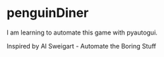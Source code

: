 # penguinDiner

I am learning to automate this game with pyautogui.

Inspired by Al Sweigart - Automate the Boring Stuff

